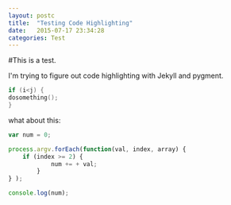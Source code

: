 ```yaml
---
layout: postc
title:  "Testing Code Highlighting"
date:   2015-07-17 23:34:28
categories: Test
---
```


#This is a test.

I'm trying to figure out code highlighting with Jekyll and pygment.

```c
if (i<j) {
dosomething();
}
```

what about this:

```javascript
var num = 0;

process.argv.forEach(function(val, index, array) {
	if (index >= 2) {
            num += + val;
        }
} );

console.log(num);
```
